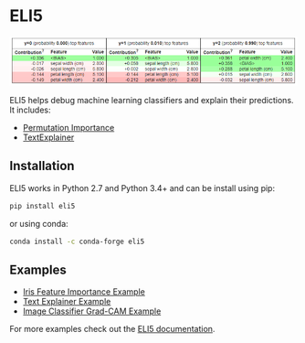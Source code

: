 # ELI5

![Show prediction example](doc/show_prediction_example.PNG)

ELI5 helps debug machine learning classifiers and explain their predictions. It includes:

- [Permutation Importance](https://eli5.readthedocs.io/en/latest/blackbox/permutation_importance.html#eli5-permutation-importance)
- [TextExplainer](https://eli5.readthedocs.io/en/latest/tutorials/black-box-text-classifiers.html#lime-tutorial)

## Installation

ELI5 works in Python 2.7 and Python 3.4+ and can be install using pip:

```bash
pip install eli5
```

or using conda:

```bash
conda install -c conda-forge eli5
```

## Examples

- [Iris Feature Importance Example](ELI5_Iris_Feature_Importance_Example.ipynb)
- [Text Explainer Example](ELI5_Text_Explainer_Example.ipynb)
- [Image Classifier Grad-CAM Example](ELI5_Image_Classifier_Explained_Example.ipynb)

For more examples check out the [ELI5 documentation](https://eli5.readthedocs.io/en/latest/overview.html).
